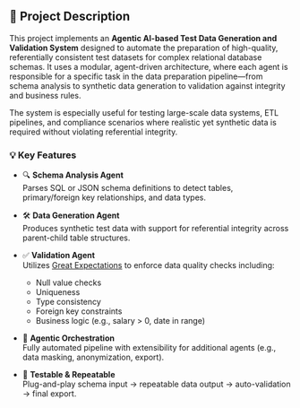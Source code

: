 ## 📝 Project Description

This project implements an **Agentic AI-based Test Data Generation and Validation System** designed to automate the preparation of high-quality, referentially consistent test datasets for complex relational database schemas. It uses a modular, agent-driven architecture, where each agent is responsible for a specific task in the data preparation pipeline—from schema analysis to synthetic data generation to validation against integrity and business rules.

The system is especially useful for testing large-scale data systems, ETL pipelines, and compliance scenarios where realistic yet synthetic data is required without violating referential integrity.

### 💡 Key Features

- 🔍 **Schema Analysis Agent**  
  Parses SQL or JSON schema definitions to detect tables, primary/foreign key relationships, and data types.

- 🛠️ **Data Generation Agent**  
  Produces synthetic test data with support for referential integrity across parent-child table structures.

- ✅ **Validation Agent**  
  Utilizes [Great Expectations](https://greatexpectations.io/) to enforce data quality checks including:
  - Null value checks
  - Uniqueness
  - Type consistency
  - Foreign key constraints
  - Business logic (e.g., salary > 0, date in range)

- 🔁 **Agentic Orchestration**  
  Fully automated pipeline with extensibility for additional agents (e.g., data masking, anonymization, export).

- 🧪 **Testable & Repeatable**  
  Plug-and-play schema input → repeatable data output → auto-validation → final export.
